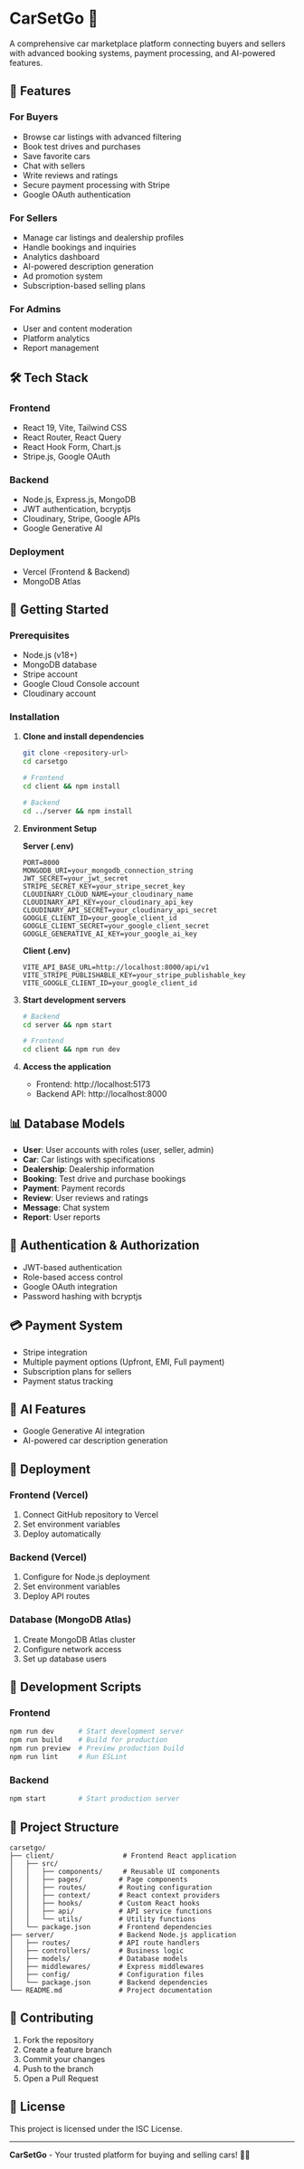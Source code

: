 # CarSetGo 🚗

A comprehensive car marketplace platform connecting buyers and sellers with advanced booking systems, payment processing, and AI-powered features.

## 🌟 Features

### For Buyers
- Browse car listings with advanced filtering
- Book test drives and purchases
- Save favorite cars
- Chat with sellers
- Write reviews and ratings
- Secure payment processing with Stripe
- Google OAuth authentication

### For Sellers
- Manage car listings and dealership profiles
- Handle bookings and inquiries
- Analytics dashboard
- AI-powered description generation
- Ad promotion system
- Subscription-based selling plans

### For Admins
- User and content moderation
- Platform analytics
- Report management

## 🛠️ Tech Stack

### Frontend
- React 19, Vite, Tailwind CSS
- React Router, React Query
- React Hook Form, Chart.js
- Stripe.js, Google OAuth

### Backend
- Node.js, Express.js, MongoDB
- JWT authentication, bcryptjs
- Cloudinary, Stripe, Google APIs
- Google Generative AI

### Deployment
- Vercel (Frontend & Backend)
- MongoDB Atlas

## 🚀 Getting Started

### Prerequisites
- Node.js (v18+)
- MongoDB database
- Stripe account
- Google Cloud Console account
- Cloudinary account

### Installation

1. **Clone and install dependencies**
   ```bash
   git clone <repository-url>
   cd carsetgo
   
   # Frontend
   cd client && npm install
   
   # Backend
   cd ../server && npm install
   ```

2. **Environment Setup**

   **Server (.env)**
   ```env
   PORT=8000
   MONGODB_URI=your_mongodb_connection_string
   JWT_SECRET=your_jwt_secret
   STRIPE_SECRET_KEY=your_stripe_secret_key
   CLOUDINARY_CLOUD_NAME=your_cloudinary_name
   CLOUDINARY_API_KEY=your_cloudinary_api_key
   CLOUDINARY_API_SECRET=your_cloudinary_api_secret
   GOOGLE_CLIENT_ID=your_google_client_id
   GOOGLE_CLIENT_SECRET=your_google_client_secret
   GOOGLE_GENERATIVE_AI_KEY=your_google_ai_key
   ```

   **Client (.env)**
   ```env
   VITE_API_BASE_URL=http://localhost:8000/api/v1
   VITE_STRIPE_PUBLISHABLE_KEY=your_stripe_publishable_key
   VITE_GOOGLE_CLIENT_ID=your_google_client_id
   ```

3. **Start development servers**
   ```bash
   # Backend
   cd server && npm start
   
   # Frontend
   cd client && npm run dev
   ```

4. **Access the application**
   - Frontend: http://localhost:5173
   - Backend API: http://localhost:8000

## 📊 Database Models

- **User**: User accounts with roles (user, seller, admin)
- **Car**: Car listings with specifications
- **Dealership**: Dealership information
- **Booking**: Test drive and purchase bookings
- **Payment**: Payment records
- **Review**: User reviews and ratings
- **Message**: Chat system
- **Report**: User reports

## 🔐 Authentication & Authorization

- JWT-based authentication
- Role-based access control
- Google OAuth integration
- Password hashing with bcryptjs

## 💳 Payment System

- Stripe integration
- Multiple payment options (Upfront, EMI, Full payment)
- Subscription plans for sellers
- Payment status tracking

## 🤖 AI Features

- Google Generative AI integration
- AI-powered car description generation

## 🚀 Deployment

### Frontend (Vercel)
1. Connect GitHub repository to Vercel
2. Set environment variables
3. Deploy automatically

### Backend (Vercel)
1. Configure for Node.js deployment
2. Set environment variables
3. Deploy API routes

### Database (MongoDB Atlas)
1. Create MongoDB Atlas cluster
2. Configure network access
3. Set up database users

## 🔧 Development Scripts

### Frontend
```bash
npm run dev      # Start development server
npm run build    # Build for production
npm run preview  # Preview production build
npm run lint     # Run ESLint
```

### Backend
```bash
npm start        # Start production server
```

## 📁 Project Structure

```
carsetgo/
├── client/                 # Frontend React application
│   ├── src/
│   │   ├── components/     # Reusable UI components
│   │   ├── pages/         # Page components
│   │   ├── routes/        # Routing configuration
│   │   ├── context/       # React context providers
│   │   ├── hooks/         # Custom React hooks
│   │   ├── api/           # API service functions
│   │   └── utils/         # Utility functions
│   └── package.json       # Frontend dependencies
├── server/                # Backend Node.js application
│   ├── routes/            # API route handlers
│   ├── controllers/       # Business logic
│   ├── models/            # Database models
│   ├── middlewares/       # Express middlewares
│   ├── config/            # Configuration files
│   └── package.json       # Backend dependencies
└── README.md              # Project documentation
```

## 🤝 Contributing

1. Fork the repository
2. Create a feature branch
3. Commit your changes
4. Push to the branch
5. Open a Pull Request

## 📝 License

This project is licensed under the ISC License.

---

**CarSetGo** - Your trusted platform for buying and selling cars! 🚗✨ 

